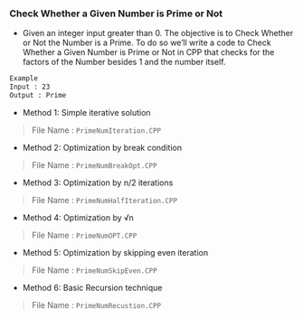### Check Whether a Given Number is Prime or Not

- Given an integer input greater than 0. The objective is to Check Whether or Not the Number is a Prime. To do so we’ll write a code to Check Whether a Given Number is Prime or Not in CPP that checks for the factors of the Number besides 1 and the number itself.

```bash
Example
Input : 23
Output : Prime
```

- Method 1: Simple iterative solution
> File Name : `PrimeNumIteration.CPP`
- Method 2: Optimization by break condition
> File Name : `PrimeNumBreakOpt.CPP`
- Method 3: Optimization by n/2 iterations
> File Name : `PrimeNumHalfIteration.CPP`
- Method 4: Optimization by √n
> File Name : `PrimeNumOPT.CPP`
- Method 5: Optimization by skipping even iteration
> File Name : `PrimeNumSkipEven.CPP`
- Method 6: Basic Recursion technique
> File Name : `PrimeNumRecustion.CPP`